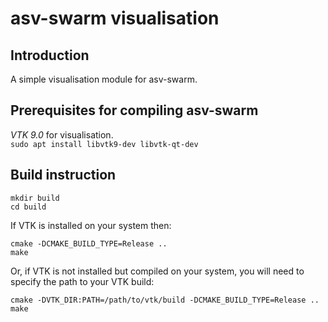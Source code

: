 # asv-swarm visualisation

## Introduction
A simple visualisation module for asv-swarm.

## Prerequisites for compiling asv-swarm
*VTK 9.0* for visualisation.   
``` sudo apt install libvtk9-dev libvtk-qt-dev ```

## Build instruction
```
mkdir build
cd build
```

If VTK is installed on your system then:
```
cmake -DCMAKE_BUILD_TYPE=Release ..
make 
```

Or, if VTK is not installed but compiled on your system, you will need to specify the path to your VTK build:
```
cmake -DVTK_DIR:PATH=/path/to/vtk/build -DCMAKE_BUILD_TYPE=Release ..
make 
```
